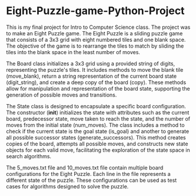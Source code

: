 # Eight-Puzzle-game-Python-Project
This is my final project for Intro to Computer Science class. The project was to make an Eight Puzzle game. The Eight Puzzle is a sliding puzzle game that consists of a 3x3 grid with eight numbered tiles and one blank space. The objective of the game is to rearrange the tiles to match by sliding the tiles into the blank space in the least number of moves.

The Board class initializes a 3x3 grid using a provided string of digits, representing the puzzle's tiles. It includes methods to move the blank tile (move_blank), return a string representation of the current board state (digit_string), and create a deep copy of the board (copy). These methods allow for manipulation and representation of the board state, supporting the generation of possible moves and transitions.

The State class is designed to encapsulate a specific board configuration. The constructor (__init__) initializes the state with attributes such as the current board, predecessor state, move taken to reach the state, and the number of moves from the initial state (num_moves). The class includes a method to check if the current state is the goal state (is_goal) and another to generate all possible successor states (generate_successors). This method creates copies of the board, attempts all possible moves, and constructs new state objects for each valid move, facilitating the exploration of the state space in search algorithms.

The 5_moves.txt file and 10_moves.txt file contain multiple board configurations for the Eight Puzzle. Each line in the file represents a different state of the puzzle. These configurations can be used as test cases for algorithms designed to solve the puzzle. 
